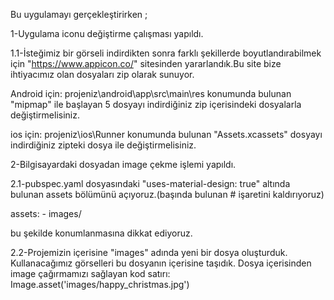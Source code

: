 Bu uygulamayı gerçekleştirirken ;

1-Uygulama iconu değiştirme çalışması yapıldı.

 1.1-İsteğimiz bir görseli indirdikten sonra farklı şekillerde boyutlandırabilmek için "https://www.appicon.co/" sitesinden yararlandık.Bu site bize ihtiyacımız olan dosyaları zip olarak sunuyor.

   Android için: projeniz\android\app\src\main\res konumunda bulunan "mipmap" ile başlayan 5 dosyayı indirdiğiniz zip içerisindeki dosyalarla değiştirmelisiniz.

   ios için: projeniz\ios\Runner konumunda bulunan "Assets.xcassets" dosyayı indirdiğiniz zipteki dosya ile değiştirmelisiniz.

2-Bilgisayardaki dosyadan image çekme işlemi yapıldı.
  
2.1-pubspec.yaml dosyasındaki "uses-material-design: true" altında bulunan assets bölümünü açıyoruz.(başında bulunan # işaretini kaldırıyoruz)

  assets:
    - images/

  bu şekilde konumlanmasına dikkat ediyoruz.

2.2-Projemizin içerisine "images" adında yeni bir dosya oluşturduk. Kullanacağımız görselleri bu dosyanın içerisine taşıdık. Dosya içerisinden image çağırmamızı sağlayan kod satırı: Image.asset('images/happy_christmas.jpg')   



    
   